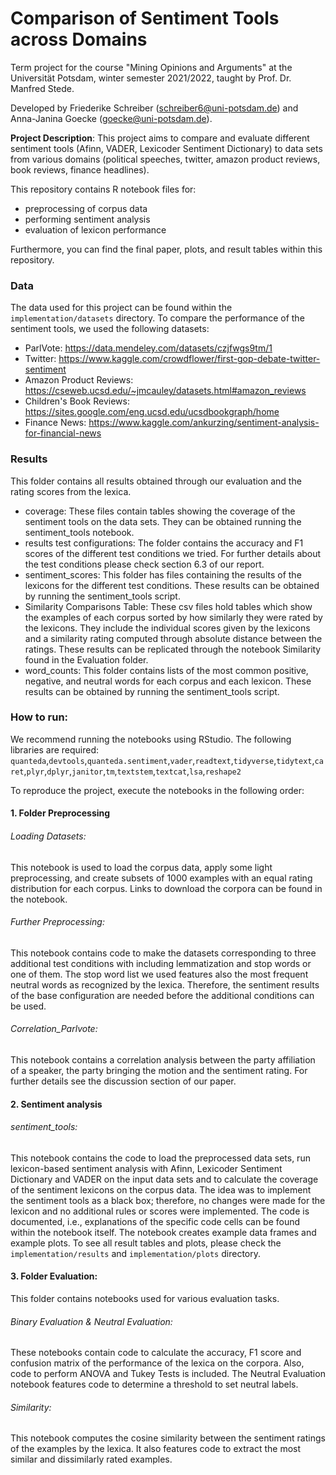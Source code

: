 
# Comparison of Sentiment Tools across Domains
Term project for the course "Mining Opinions and Arguments" at the Universität Potsdam, winter semester 2021/2022, taught by Prof. Dr. Manfred Stede. 

Developed by Friederike Schreiber (schreiber6@uni-potsdam.de) and Anna-Janina Goecke (goecke@uni-potsdam.de).

**Project Description**: This project aims to compare and evaluate different sentiment tools (Afinn, VADER, Lexicoder Sentiment Dictionary) to data sets from various domains (political speeches, twitter, amazon product reviews, book reviews, finance headlines).

This repository contains R notebook files for:
- preprocessing of corpus data
- performing sentiment analysis 
- evaluation of lexicon performance

Furthermore, you can find the final paper, plots, and result tables within this repository. 

### Data
The data used for this project can be found within the `implementation/datasets` directory. To compare the performance of the sentiment tools, we used the following datasets:
- ParlVote: https://data.mendeley.com/datasets/czjfwgs9tm/1
- Twitter: https://www.kaggle.com/crowdflower/first-gop-debate-twitter-sentiment
- Amazon Product Reviews: https://cseweb.ucsd.edu/~jmcauley/datasets.html#amazon_reviews
- Children's Book Reviews: https://sites.google.com/eng.ucsd.edu/ucsdbookgraph/home
- Finance News: https://www.kaggle.com/ankurzing/sentiment-analysis-for-financial-news

### Results
This folder contains all results obtained through our evaluation and the rating scores from the lexica. 

- coverage: These files contain tables showing the coverage of the sentiment tools on the data sets. They can be obtained running the sentiment_tools notebook.
- results test configurations: The folder contains the accuracy and F1 scores of the different test conditions we tried. For further details about the test conditions please check section 6.3 of our report.
- sentiment_scores: This folder has files containing the results of the lexicons for the different test conditions. These results can be obtained by running the sentiment_tools script.
- Similarity Comparisons Table: These csv files hold tables which show the examples of each corpus sorted by how similarly they were rated by the lexicons. They include the individual scores given by the lexicons and a similarity rating computed through absolute distance between the ratings. These results can be replicated through the notebook Similarity found in the Evaluation folder.
- word_counts: This folder contains lists of the most common positive, negative, and neutral words for each corpus and each lexicon. These results can be obtained by running the sentiment_tools script.

### How to run:
We recommend running the notebooks using RStudio. The following libraries are required: 
`quanteda`,`devtools`,`quanteda.sentiment`,`vader`,`readtext`,`tidyverse`,`tidytext`,`caret`,`plyr`,`dplyr`,`janitor`,`tm`,`textstem`,`textcat`,`lsa`,`reshape2`

To reproduce the project, execute the notebooks in the following order:
#### 1. Folder Preprocessing
###### Loading Datasets: 
This notebook is used to load the corpus data, apply some light preprocessing, and create subsets of 1000 examples with an equal rating distribution for each corpus. Links to download the corpora can be found in the notebook.

###### Further Preprocessing:
This notebook contains code to make the datasets corresponding to three additional test conditions with including lemmatization and stop words or one of them. The stop word list we used features also the most frequent neutral words as recognized by the lexica. Therefore, the sentiment results of the base configuration are needed before the additional conditions can be used.

###### Correlation_Parlvote:
This notebook contains a correlation analysis between the party affiliation of a speaker, the party bringing the motion and the sentiment rating. For further details see the discussion section of our paper. 

#### 2. Sentiment analysis
###### sentiment_tools:
This notebook contains the code to load the preprocessed data sets, run lexicon-based sentiment analysis with Afinn, Lexicoder Sentiment Dictionary and VADER on the input data sets and to calculate the coverage of the sentiment lexicons on the corpus data. The idea was to implement the sentiment tools as a black box; therefore, no changes were made for the lexicon and no additional rules or scores were implemented. 
The code is documented, i.e., explanations of the specific code cells can be found within the notebook itself. The notebook creates example data frames and example plots. To see all result tables and plots, please check the `implementation/results` and `implementation/plots` directory.

#### 3. Folder Evaluation:
This folder contains notebooks used for various evaluation tasks.

###### Binary Evaluation & Neutral Evaluation:
These notebooks contain code to calculate the accuracy, F1 score and confusion matrix of the performance of the lexica on the corpora. Also, code to perform ANOVA and Tukey Tests is included. The Neutral Evaluation notebook features code to determine a threshold to set neutral labels. 
###### Similarity:
This notebook computes the cosine similarity between the sentiment ratings of the examples by the lexica. It also features code to extract the most similar and dissimilarly rated examples. 
